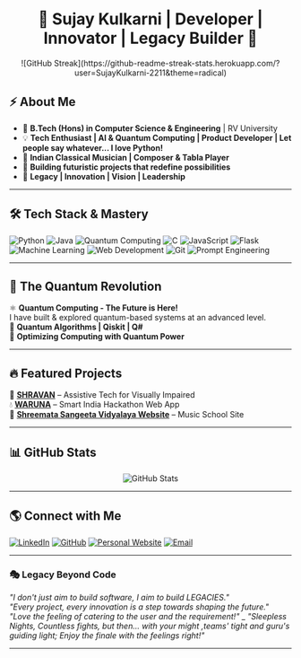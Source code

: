<h1 align="center">🚀 Sujay Kulkarni | Developer | Innovator | Legacy Builder 🚀</h1>

<p align="center">
  ![GitHub Streak](https://github-readme-streak-stats.herokuapp.com/?user=SujayKulkarni-2211&theme=radical)

</p>

## ⚡ About Me
- 🏫 **B.Tech (Hons) in Computer Science & Engineering** | RV University  
- 💡 **Tech Enthusiast | AI & Quantum Computing | Product Developer | Let people say whatever... I love Python!**  
- 🎵 **Indian Classical Musician | Composer & Tabla Player**  
- 🚀 **Building futuristic projects that redefine possibilities**  
- 📜 **Legacy | Innovation | Vision | Leadership**  

---

## 🛠 **Tech Stack & Mastery**
![Python](https://img.shields.io/badge/-Python-3776AB?style=flat&logo=python&logoColor=white)
![Java](https://img.shields.io/badge/-Java-007396?style=flat&logo=java&logoColor=white)
![Quantum Computing](https://img.shields.io/badge/-Quantum%20Computing-6f42c1?style=flat&logo=ibm&logoColor=white)
![C](https://img.shields.io/badge/-C-A8B9CC?style=flat&logo=c&logoColor=white)
![JavaScript](https://img.shields.io/badge/-JavaScript-F7DF1E?style=flat&logo=javascript&logoColor=black)
![Flask](https://img.shields.io/badge/-Flask-000000?style=flat&logo=flask&logoColor=white)
![Machine Learning](https://img.shields.io/badge/-Machine%20Learning-10217D?style=flat&logo=apache-spark&logoColor=white)
![Web Development](https://img.shields.io/badge/-Web%20Development-3E4C59?style=flat&logo=google-chrome&logoColor=white)
![Git](https://img.shields.io/badge/-Git-F05032?style=flat&logo=git&logoColor=white)
![Prompt Engineering](https://img.shields.io/badge/-Prompt%20Engineering-9C27B0?style=flat&logo=openai&logoColor=white)

---

## 🚀 **The Quantum Revolution**
⚛️ **Quantum Computing - The Future is Here!**  
I have built & explored quantum-based systems at an advanced level.  
🔹 **Quantum Algorithms | Qiskit | Q#**  
🔹 **Optimizing Computing with Quantum Power**  

---

## 🔥 **Featured Projects**
🚀 **[SHRAVAN](https://github.com/SujayKulkarni-2211/SHRAVAN)** – Assistive Tech for Visually Impaired  
💧 **[WARUNA](https://github.com/SujayKulkarni-2211/WARUNA)** – Smart India Hackathon Web App    
🎻 **[Shreemata Sangeeta Vidyalaya Website](https://github.com/SujayKulkarni-2211/ShreemataSangeetaVidyalaya)** – Music School Site  

---

## 📊 **GitHub Stats**
<p align="center">
  <img src="https://github-readme-stats.vercel.app/api?username=SujayKulkarni-2211&show_icons=true&theme=radical" alt="GitHub Stats" />
</p>

---

## 🌎 **Connect with Me**
[![LinkedIn](https://img.shields.io/badge/-LinkedIn-0A66C2?style=flat&logo=linkedin&logoColor=white)](https://www.linkedin.com/in/sujay-kulkarni-51391b286/)
[![GitHub](https://img.shields.io/badge/-GitHub-181717?style=flat&logo=github&logoColor=white)](https://github.com/SujayKulkarni-2211)
[![Personal Website](https://img.shields.io/badge/-Website-00A67E?style=flat&logo=google-chrome&logoColor=white)](https://sujaykulkarni-2211.github.io/sujayvkresume/)
[![Email](https://img.shields.io/badge/-Email-EA4335?style=flat&logo=gmail&logoColor=white)](mailto:sujaykulkarni2211@gmail.com)

---

### 🎭 **Legacy Beyond Code**
_"I don't just aim to build software, I aim to build LEGACIES."_  
_"Every project, every innovation is a step towards shaping the future."_  
_"Love the feeling of catering to the user and the requirement!"_
_
_"Sleepless Nights, Countless fights, but then... with your might ,teams' tight and guru's guiding light; Enjoy the finale with the feelings right!"_

---

